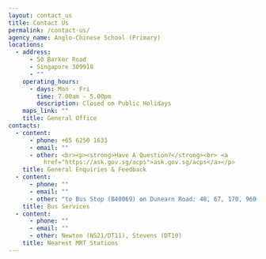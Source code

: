 ```yaml
---
layout: contact_us
title: Contact Us
permalink: /contact-us/
agency_name: Anglo-Chinese School (Primary)
locations:
  - address:
      - 50 Barker Road
      - Singapore 309918
      - ""
    operating_hours:
      - days: Mon - Fri
        time: 7.00am - 5.00pm
        description: Closed on Public Holidays
    maps_link: ""
    title: General Office
contacts:
  - content:
      - phone: +65 6250 1633
      - email: ""
      - other: <br><p><strong>Have A Question?</strong><br> <a
          href="https://ask.gov.sg/acps">ask.gov.sg/acps</a></p>
    title: General Enquiries & Feedback
  - content:
      - phone: ""
      - email: ""
      - other: "to Bus Stop (B40069) on Dunearn Road: 48, 67, 170, 960, 960e, 972M"
    title: Bus Services
  - content:
      - phone: ""
      - email: ""
      - other: Newton (NS21/DT11), Stevens (DT10)
    title: Nearest MRT Stations
---
```

